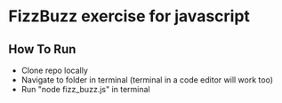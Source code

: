 # FizzBuzz exercise for javascript
## How To Run
 - Clone repo locally
 - Navigate to folder in terminal (terminal in a code editor will work too)
 - Run "node fizz_buzz.js" in terminal
 
 
